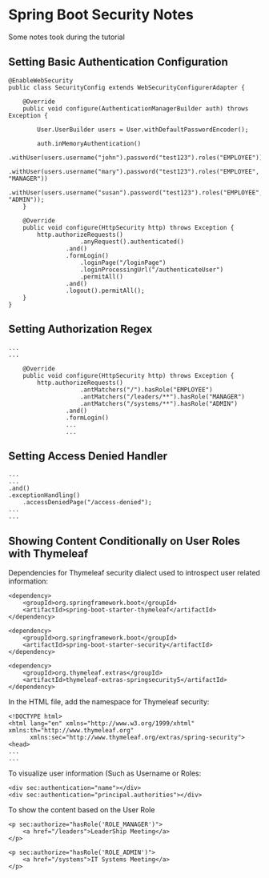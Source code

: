 # Spring Boot Security Notes

Some notes took during the tutorial

## Setting Basic Authentication Configuration

```
@EnableWebSecurity
public class SecurityConfig extends WebSecurityConfigurerAdapter {

    @Override
    public void configure(AuthenticationManagerBuilder auth) throws Exception {

        User.UserBuilder users = User.withDefaultPasswordEncoder();

        auth.inMemoryAuthentication()
                .withUser(users.username("john").password("test123").roles("EMPLOYEE"))
                .withUser(users.username("mary").password("test123").roles("EMPLOYEE", "MANAGER"))
                .withUser(users.username("susan").password("test123").roles("EMPLOYEE", "ADMIN"));
    }

    @Override
    public void configure(HttpSecurity http) throws Exception {
        http.authorizeRequests()
                    .anyRequest().authenticated()
                .and()
                .formLogin()
                    .loginPage("/loginPage")
                    .loginProcessingUrl("/authenticateUser")
                    .permitAll()
                .and()
                .logout().permitAll();
    }
}
```

## Setting Authorization Regex

```
...
...

    @Override
    public void configure(HttpSecurity http) throws Exception {
        http.authorizeRequests()
                    .antMatchers("/").hasRole("EMPLOYEE")
                    .antMatchers("/leaders/**").hasRole("MANAGER")
                    .antMatchers("/systems/**").hasRole("ADMIN")
                .and()
                .formLogin()
                ...
                ...
```

## Setting Access Denied Handler

```
...
...
.and()
.exceptionHandling()
    .accessDeniedPage("/access-denied");
...
...
```

## Showing Content Conditionally on User Roles with Thymeleaf

Dependencies for Thymeleaf security dialect used to introspect user related information:

```
<dependency>
    <groupId>org.springframework.boot</groupId>
    <artifactId>spring-boot-starter-thymeleaf</artifactId>
</dependency>

<dependency>
    <groupId>org.springframework.boot</groupId>
    <artifactId>spring-boot-starter-security</artifactId>
</dependency>

<dependency>
    <groupId>org.thymeleaf.extras</groupId>
    <artifactId>thymeleaf-extras-springsecurity5</artifactId>
</dependency>
```


In the HTML file, add the namespace for Thymeleaf security:


```
<!DOCTYPE html>
<html lang="en" xmlns="http://www.w3.org/1999/xhtml" xmlns:th="http://www.thymeleaf.org"
      xmlns:sec="http://www.thymeleaf.org/extras/spring-security">
<head>
...
...
```

To visualize user information (Such as Username or Roles:

```
<div sec:authentication="name"></div>
<div sec:authentication="principal.authorities"></div>
```

To show the content based on the User Role

```
<p sec:authorize="hasRole('ROLE_MANAGER')">
    <a href="/leaders">LeaderShip Meeting</a>
</p>

<p sec:authorize="hasRole('ROLE_ADMIN')">
    <a href="/systems">IT Systems Meeting</a>
</p>
```